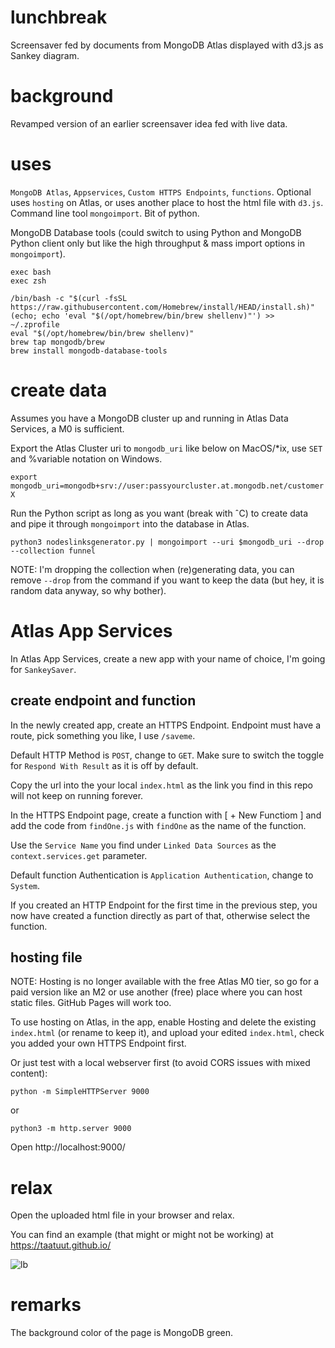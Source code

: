 # lunchbreak
Screensaver fed by documents from MongoDB Atlas displayed with d3.js as Sankey diagram.

# background

Revamped version of an earlier screensaver idea fed with live data.

# uses

`MongoDB Atlas`, `Appservices`, `Custom HTTPS Endpoints`, `functions`. Optional uses `hosting` on Atlas, or uses another place to host the html file with `d3.js`. Command line tool `mongoimport`. Bit of python.

MongoDB Database tools (could switch to using Python and MongoDB Python client only but like the high throughput & mass import options in `mongoimport`).

```
exec bash
exec zsh
```

```
/bin/bash -c "$(curl -fsSL https://raw.githubusercontent.com/Homebrew/install/HEAD/install.sh)"
(echo; echo 'eval "$(/opt/homebrew/bin/brew shellenv)"') >> ~/.zprofile
eval "$(/opt/homebrew/bin/brew shellenv)"
brew tap mongodb/brew
brew install mongodb-database-tools
```

# create data
Assumes you have a MongoDB cluster up and running in Atlas Data Services, a M0 is sufficient.

Export the Atlas Cluster uri to `mongodb_uri` like below on MacOS/*ix, use `SET` and %variable notation on Windows.

`export mongodb_uri=mongodb+srv://user:passyourcluster.at.mongodb.net/customerX`

Run the Python script as long as you want (break with ˆC) to create data and pipe it through `mongoimport` into the database in Atlas.

`python3 nodeslinksgenerator.py | mongoimport --uri $mongodb_uri --drop --collection funnel`

NOTE: I'm dropping the collection when (re)generating data, you can remove `--drop` from the command if you want to keep the data (but hey, it is random data anyway, so why bother). 

# Atlas App Services
In Atlas App Services, create a new app with your name of choice, I'm going for `SankeySaver`.

## create endpoint and function
In the newly created app, create an HTTPS Endpoint. Endpoint must have a route, pick something you like, I use `/saveme`.

Default HTTP Method is `POST`, change to `GET`. Make sure to switch the toggle for `Respond With Result` as it is off by default.

Copy the url into the your local `index.html` as the link you find in this repo will not keep on running forever.

In the HTTPS Endpoint page, create a function with [ + New Functiom ] and add the code from `findOne.js` with `findOne` as the name of the function.

Use the `Service Name` you find under `Linked Data Sources` as the `context.services.get` parameter.

Default function Authentication is `Application Authentication`, change to `System`.

If you created an HTTP Endpoint for the first time in the previous step, you now have created a function directly as part of that, otherwise select the function.

## hosting file
NOTE: Hosting is no longer available with the free Atlas M0 tier, so go for a paid version like an M2 or use another (free) place where you can host static files. GitHub Pages will work too.

To use hosting on Atlas, in the app, enable Hosting and delete the existing `index.html` (or rename to keep it), and upload your edited `index.html`, check you added your own HTTPS Endpoint first.

Or just test with a local webserver first (to avoid CORS issues with mixed content):

```
python -m SimpleHTTPServer 9000
```

or 

```
python3 -m http.server 9000
```

Open http://localhost:9000/

# relax
Open the uploaded html file in your browser and relax.

You can find an example (that might or might not be working) at https://taatuut.github.io/

![lb](https://user-images.githubusercontent.com/2260360/189126305-2073c8e9-640e-42df-ad8e-d1aa74a22eb8.png)

# remarks
The background color of the page is MongoDB green.
